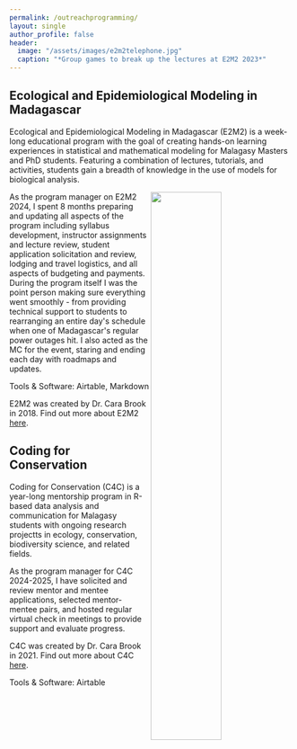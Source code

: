 ```yaml
---
permalink: /outreachprogramming/
layout: single
author_profile: false
header:
  image: "/assets/images/e2m2telephone.jpg"
  caption: "*Group games to break up the lectures at E2M2 2023*"
---
```


## Ecological and Epidemiological Modeling in Madagascar
Ecological and Epidemiological Modeling in Madagascar (E2M2) is a week-long educational program with the goal of creating hands-on learning experiences in statistical and mathematical modeling for Malagasy Masters and PhD students. Featuring a combination of lectures, tutorials, and activities, students gain a breadth of knowledge in the use of models for biological analysis.

<img align="right" width="50%" margin-left="20px" src="/assets/images/e2m2.png">

As the program manager on E2M2 2024, I spent 8 months preparing and updating all aspects of the program including syllabus development, instructor assignments and lecture review, student application solicitation and review, lodging and travel logistics, and all aspects of budgeting and payments. During the program itself I was the point person making sure everything went smoothly - from providing technical support to students to rearranging an entire day's schedule when one of Madagascar's regular power outages hit. I also acted as the MC for the event, staring and ending each day with roadmaps and updates.

Tools & Software: Airtable, Markdown

E2M2 was created by Dr. Cara Brook in 2018. Find out more about E2M2 [here](https://e2m2.org/).

## Coding for Conservation
Coding for Conservation (C4C) is a year-long mentorship program in R-based data analysis and communication for Malagasy students with ongoing research projectts in ecology, conservation, biodiversity science, and related fields.

As the program manager for C4C 2024-2025, I have solicited and review mentor and mentee applications, selected mentor-mentee pairs, and hosted regular virtual check in meetings to provide support and evaluate progress. 

C4C was created by Dr. Cara Brook in 2021. Find out more about C4C [here](https://coding4conservation.org/).

Tools & Software: Airtable